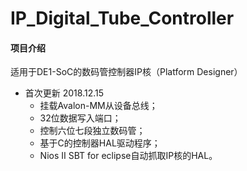 # IP_Digital_Tube_Controller
#### 项目介绍
适用于DE1-SoC的数码管控制器IP核（Platform Designer）

* 首次更新 2018.12.15
    * 挂载Avalon-MM从设备总线；
    * 32位数据写入端口；
    * 控制六位七段独立数码管；
    * 基于C的控制器HAL驱动程序；
    * Nios Ⅱ SBT for eclipse自动抓取IP核的HAL。

